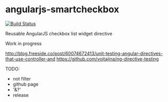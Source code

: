 angularjs-smartcheckbox
=======================
[![Build Status](https://api.travis-ci.org/davidemoro/angularjs-smartcheckbox.png)](https://travis-ci.org/davidemoro/angularjs-smartcheckbox)

Reusable AngularJS checkbox list widget directive

Work in progress

http://blog.freeside.co/post/60074672413/unit-testing-angular-directives-that-use-controller-and
https://github.com/vojtajina/ng-directive-testing

TODO:
* not filter
* github page
* '&?'
* release

